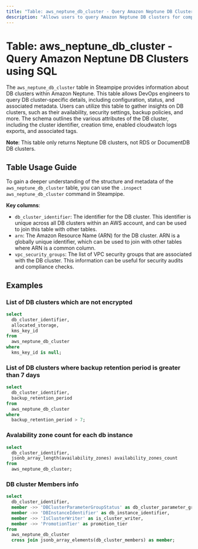 ```yaml
---
title: "Table: aws_neptune_db_cluster - Query Amazon Neptune DB Clusters using SQL"
description: "Allows users to query Amazon Neptune DB clusters for comprehensive information about their configuration, status, and other relevant details."
---
```


# Table: aws_neptune_db_cluster - Query Amazon Neptune DB Clusters using SQL

The `aws_neptune_db_cluster` table in Steampipe provides information about DB clusters within Amazon Neptune. This table allows DevOps engineers to query DB cluster-specific details, including configuration, status, and associated metadata. Users can utilize this table to gather insights on DB clusters, such as their availability, security settings, backup policies, and more. The schema outlines the various attributes of the DB cluster, including the cluster identifier, creation time, enabled cloudwatch logs exports, and associated tags.

**Note**: This table only returns Neptune DB clusters, not RDS or DocumentDB DB clusters.

## Table Usage Guide

To gain a deeper understanding of the structure and metadata of the `aws_neptune_db_cluster` table, you can use the `.inspect aws_neptune_db_cluster` command in Steampipe.

**Key columns**:

- `db_cluster_identifier`: The identifier for the DB cluster. This identifier is unique across all DB clusters within an AWS account, and can be used to join this table with other tables.
- `arn`: The Amazon Resource Name (ARN) for the DB cluster. ARN is a globally unique identifier, which can be used to join with other tables where ARN is a common column.
- `vpc_security_groups`: The list of VPC security groups that are associated with the DB cluster. This information can be useful for security audits and compliance checks.

## Examples

### List of DB clusters which are not encrypted

```sql
select
  db_cluster_identifier,
  allocated_storage,
  kms_key_id
from
  aws_neptune_db_cluster
where
  kms_key_id is null;
```

### List of DB clusters where backup retention period is greater than 7 days

```sql
select
  db_cluster_identifier,
  backup_retention_period
from
  aws_neptune_db_cluster
where
  backup_retention_period > 7;
```

### Avalability zone count for each db instance

```sql
select
  db_cluster_identifier,
  jsonb_array_length(availability_zones) availability_zones_count
from
  aws_neptune_db_cluster;
```

### DB cluster Members info

```sql
select
  db_cluster_identifier,
  member ->> 'DBClusterParameterGroupStatus' as db_cluster_parameter_group_status,
  member ->> 'DBInstanceIdentifier' as db_instance_identifier,
  member ->> 'IsClusterWriter' as is_cluster_writer,
  member ->> 'PromotionTier' as promotion_tier
from
  aws_neptune_db_cluster
  cross join jsonb_array_elements(db_cluster_members) as member;
```
